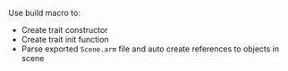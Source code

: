 Use build macro to:
- Create trait constructor
- Create trait init function
- Parse exported `Scene.arm` file and auto create references to objects in scene
